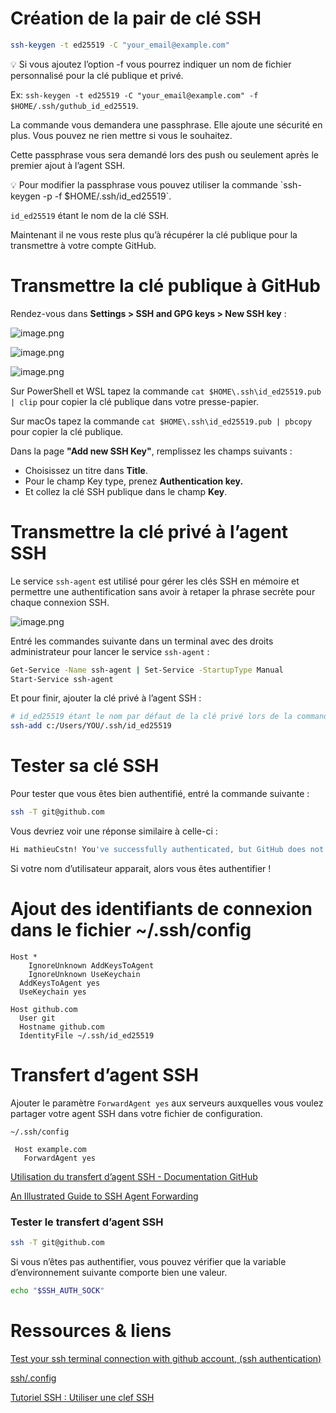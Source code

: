# Création de la pair de clé SSH

```bash
ssh-keygen -t ed25519 -C "your_email@example.com"
```

<aside>
💡 Si vous ajoutez l’option -f vous pourrez indiquer un nom de fichier personnalisé pour la clé publique et privé.

Ex: `ssh-keygen -t ed25519 -C "your_email@example.com" -f $HOME/.ssh/guthub_id_ed25519`.

</aside>

La commande vous demandera une passphrase. Elle ajoute une sécurité en plus. Vous pouvez ne rien mettre si vous le souhaitez.

Cette passphrase vous sera demandé lors des push ou seulement après le premier ajout à l’agent SSH.

<aside>
💡 Pour modifier la passphrase vous pouvez utiliser la commande `ssh-keygen -p -f $HOME/.ssh/id_ed25519`.

`id_ed25519` étant le nom de la clé SSH.

</aside>

Maintenant il ne vous reste plus qu’à récupérer la clé publique pour la transmettre à votre compte GitHub.

# Transmettre la clé publique à GitHub

Rendez-vous dans **Settings > SSH and GPG keys > New SSH key** :

![image.png](https://prod-files-secure.s3.us-west-2.amazonaws.com/3936438c-0728-4ee9-9c98-ee0b28b3ac1a/3e211d9c-68d8-4322-9d3a-9785b0e8618e/image.png)

![image.png](https://prod-files-secure.s3.us-west-2.amazonaws.com/3936438c-0728-4ee9-9c98-ee0b28b3ac1a/0c21298c-651d-4cf6-86f8-c775e783ed04/image.png)

![image.png](https://prod-files-secure.s3.us-west-2.amazonaws.com/3936438c-0728-4ee9-9c98-ee0b28b3ac1a/b4032907-1c6b-4046-be7a-40db23f3727d/image.png)

Sur PowerShell et WSL tapez la commande `cat $HOME\.ssh\id_ed25519.pub | clip` pour copier la clé publique dans votre presse-papier.

Sur macOs tapez la commande `cat $HOME\.ssh\id_ed25519.pub | pbcopy` pour copier la clé publique.

Dans la page **"Add new SSH Key"**, remplissez les champs suivants :

- Choisissez un titre dans **Title**.
- Pour le champ Key type, prenez **Authentication key.**
- Et collez la clé SSH publique dans le champ **Key**.

# Transmettre la clé privé à l’agent SSH

Le service `ssh-agent` est utilisé pour gérer les clés SSH en mémoire et permettre une authentification sans avoir à retaper la phrase secrète pour chaque connexion SSH.

![image.png](https://prod-files-secure.s3.us-west-2.amazonaws.com/3936438c-0728-4ee9-9c98-ee0b28b3ac1a/e5cbab84-ccf9-4644-bcc6-97d57c811914/image.png)

Entré les commandes suivante dans un terminal avec des droits administrateur pour lancer le service `ssh-agent` :

```bash
Get-Service -Name ssh-agent | Set-Service -StartupType Manual
Start-Service ssh-agent
```

Et pour finir, ajouter la clé privé à l’agent SSH :

```bash
# id_ed25519 étant le nom par défaut de la clé privé lors de la commande ssh-keygen.
ssh-add c:/Users/YOU/.ssh/id_ed25519
```

# Tester sa clé SSH

Pour tester que vous êtes bien authentifié, entré la commande suivante :

```bash
ssh -T git@github.com
```

Vous devriez voir une réponse similaire à celle-ci :

```bash
Hi mathieuCstn! You've successfully authenticated, but GitHub does not provide shell access.
```

Si votre nom d’utilisateur apparait, alors vous êtes authentifier !

# Ajout des identifiants de connexion dans le fichier ~/.ssh/config

```
Host *
	IgnoreUnknown AddKeysToAgent
	IgnoreUnknown UseKeychain
  AddKeysToAgent yes
  UseKeychain yes

Host github.com
  User git
  Hostname github.com
  IdentityFile ~/.ssh/id_ed25519
```

# Transfert d’agent SSH

Ajouter le paramètre `ForwardAgent yes` aux serveurs auxquelles vous voulez partager votre agent SSH dans votre fichier de configuration.

`~/.ssh/config`

```
 Host example.com
   ForwardAgent yes
```

[Utilisation du transfert d’agent SSH - Documentation GitHub](https://docs.github.com/fr/authentication/connecting-to-github-with-ssh/using-ssh-agent-forwarding)

[An Illustrated Guide to SSH Agent Forwarding](http://www.unixwiz.net/techtips/ssh-agent-forwarding.html)

### Tester le transfert d’agent SSH

```bash
ssh -T git@github.com
```

Si vous n’êtes pas authentifier, vous pouvez vérifier que la variable d’environnement suivante comporte bien une valeur.

```bash
echo "$SSH_AUTH_SOCK"
```

# Ressources & liens

[Test your ssh terminal connection with github account, (ssh authentication)](https://gist.github.com/ddeveloperr/9574740628637bc2a127)

[ssh/.config](https://gist.github.com/rbialek/1012262)

[Tutoriel SSH : Utiliser une clef SSH](https://youtu.be/Y-S6GtdLaSU?si=sAsYC1FtSk5sogNw)
